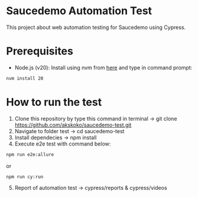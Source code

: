 # Saucedemo Automation Test
This project about web automation testing for Saucedemo using Cypress.

# Prerequisites
- Node.js (v20): Install using nvm from [here](https://github.com/coreybutler/nvm-windows) and type in command prompt:

```bash
nvm install 20
```

# How to run the test
1. Clone this repository by type this command in terminal → git clone https://github.com/akskoko/saucedemo-test.git
2. Navigate to folder test → cd saucedemo-test
3. Install dependecies → npm install
4. Execute e2e test with command below:

```bash
npm run e2e:allure
```

or

```bash
npm run cy:run
```

5. Report of automation test → cypress/reports & cypress/videos